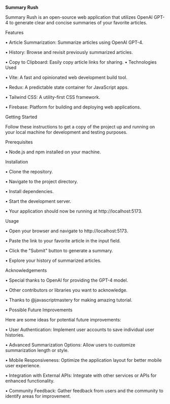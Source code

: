 **Summary Rush**

Summary Rush is an open-source web application that utilizes OpenAI GPT-4 to generate clear and concise summaries of your favorite articles.


Features

•	Article Summarization: Summarize articles using OpenAI GPT-4.

•	History: Browse and revisit previously summarized articles.

•	Copy to Clipboard: Easily copy article links for sharing.
•	Technologies Used

•	Vite: A fast and opinionated web development build tool.

•	Redux: A predictable state container for JavaScript apps.

•	Tailwind CSS: A utility-first CSS framework.

•	Firebase: Platform for building and deploying web applications.


Getting Started

Follow these instructions to get a copy of the project up and running on your local machine for development and testing purposes.

Prerequisites

•	Node.js and npm installed on your machine.

Installation

•	Clone the repository.

•	Navigate to the project directory.

•	Install dependencies.

•	Start the development server.

•	Your application should now be running at http://localhost:5173.

Usage

•	Open your browser and navigate to http://localhost:5173.

•	Paste the link to your favorite article in the input field.

•	Click the "Submit" button to generate a summary.

•	Explore your history of summarized articles.

Acknowledgements

•	Special thanks to OpenAI for providing the GPT-4 model.

•	Other contributors or libraries you want to acknowledge.

•	Thanks to @javascriptmastery for making amazing tutorial. 

•	Possible Future Improvements


Here are some ideas for potential future improvements:

•	User Authentication: Implement user accounts to save individual user histories.

•	Advanced Summarization Options: Allow users to customize summarization length or style.

•	Mobile Responsiveness: Optimize the application layout for better mobile user experience.

•	Integration with External APIs: Integrate with other services or APIs for enhanced functionality.

•	Community Feedback: Gather feedback from users and the community to identify areas for improvement.
